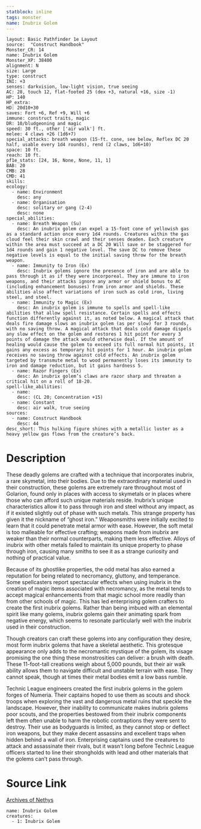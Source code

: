 ```yaml
---
statblock: inline
tags: monster
name: Inubrix Golem
---
```

```statblock
layout: Basic Pathfinder 1e Layout
source:  "Construct Handbook"
Monster_CR: 14
name: Inubrix Golem
Monster_XP: 38400
alignment: N
size: Large
type: construct
INI: +3
senses: darkvision, low-light vision, true seeing
AC: 28, touch 12, flat-footed 25 (dex +3, natural +16, size -1)
HP: 140
HP_extra: 
HD: 20d10+30
saves: Fort +6, Ref +9, Will +6
immune: construct traits, magic
DR: 10/bludgeoning and magic
speed: 30 ft., other ['air walk'] ft.
melee: 4 claws +26 (1d6+7)
special_attacks: breath weapon (15-ft. cone, see below, Reflex DC 20 half, usable every 1d4 rounds), rend (2 claws, 1d6+10)
space: 10 ft.
reach: 10 ft.
pf1e_stats: [24, 16, None, None, 11, 1]
BAB: 20
CMB: 28
CMD: 41
skills: 
ecology:
  - name: Environment
    desc: any
  - name: Organisation
    desc: solitary or gang (2-4)
    desc: none
special_abilities:
  - name: Breath Weapon (Su)
    desc: An inubrix golem can expel a 15-foot cone of yellowish gas as a standard action once every 1d4 rounds. Creatures within the gas cloud feel their skin crawl and their senses deaden. Each creature within the area must succeed at a DC 20 Will save or be staggered for 1d4 rounds and gain 1 negative level. The save DC to remove these negative levels is equal to the initial saving throw for the breath weapon.
  - name: Immunity to Iron (Ex)
    desc: Inubrix golems ignore the presence of iron and are able to pass through it as if they were incorporeal. They are immune to iron weapons, and their attacks ignore any armor or shield bonus to AC (including enhancement bonuses) from iron armor and shields. These abilities also affect variations of iron such as cold iron, living steel, and steel.
  - name: Immunity to Magic (Ex)
    desc: An inubrix golem is immune to spells and spell-like abilities that allow spell resistance. Certain spells and effects function differently against it, as noted below. A magical attack that deals fire damage slows an inubrix golem (as per slow) for 3 rounds, with no saving throw. A magical attack that deals cold damage dispels any slow effect on the golem and restores 1 hit point for every 3 points of damage the attack would otherwise deal. If the amount of healing would cause the golem to exceed its full normal hit points, it gains any excess as temporary hit points for 1 hour. An inubrix golem receives no saving throw against cold effects. An inubrix golem targeted by transmute metal to wood permanently loses its immunity to iron and damage reduction, but it gains hardness 5.
  - name: Razor Fingers (Ex)
    desc: An inubrix golem’s claws are razor sharp and threaten a critical hit on a roll of 18-20.
spell-like_abilities:
  - name:
    desc: (CL 20; Concentration +15)
  - name: Constant
    desc: air walk, true seeing
sources:
  - name: Construct Handbook
    desc: 44
desc_short: This hulking figure shines with a metallic luster as a heavy yellow gas flows from the creature’s back.
```
# Description
These deadly golems are crafted with a technique that incorporates inubrix, a rare skymetal, into their bodies. Due to the extraordinary material used in their construction, these golems are extremely rare throughout most of Golarion, found only in places with access to skymetals or in places where those who can afford such unique materials reside. Inubrix’s unique characteristics allow it to pass through iron and steel without any impact, as if it existed slightly out of phase with such metals. This strange property has given it the nickname of “ghost iron.” Weaponsmiths were initially excited to learn that it could penetrate metal armor with ease. However, the soft metal is too malleable for effective crafting; weapons made from inubrix are weaker than their normal counterparts, making them less effective. Alloys of inubrix with other metals failed to maintain its unique property to phase through iron, causing many smiths to see it as a strange curiosity and nothing of practical value.

 Because of its ghostlike properties, the odd metal has also earned a reputation for being related to necromancy, gluttony, and temperance. Some spellcasters report spectacular effects when using inubrix in the creation of magic items associated with necromancy, as the metal tends to accept magical enhancements from that magic school more readily than from other schools of magic. This has led enterprising golem crafters to create the first inubrix golems. Rather than being imbued with an elemental spirit like many golems, inubrix golems gain their animating spark from negative energy, which seems to resonate particularly well with the inubrix used in their construction.

 Though creators can craft these golems into any configuration they desire, most form inubrix golems that have a skeletal aesthetic. This grotesque appearance only adds to the necromantic mystique of the golem, its visage promising the one thing these monstrosities can deliver: a brush with death. These 11-foot-tall creations weigh about 5,000 pounds, but their air walk ability allows them to navigate difficult and unstable terrain with ease. They cannot speak, though at times their metal bodies emit a low bass rumble.

 Technic League engineers created the first inubrix golems in the golem forges of Numeria. Their captains hoped to use them as scouts and shock troops when exploring the vast and dangerous metal ruins that speckle the landscape. However, their inability to communicate makes inubrix golems poor scouts, and the properties bestowed from their inubrix components left them often unable to harm the robotic contraptions they were sent to destroy. Their use as bodyguards is limited, as they cannot stop or deflect iron weapons, but they make decent assassins and excellent traps when hidden behind a wall of iron. Enterprising captains used the creatures to attack and assassinate their rivals, but it wasn’t long before Technic League officers started to line their strongholds with lead and other materials that the golems can’t pass through.
# Source Link
[Archives of Nethys](https://aonprd.com/MonsterDisplay.aspx?ItemName=Inubrix%20Golem)
```encounter-table
name: Inubrix Golem
creatures:
  - 1: Inubrix Golem
```
